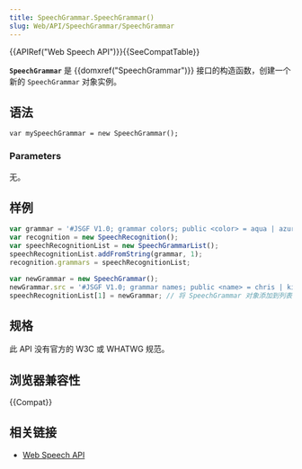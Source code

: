 ```yaml
---
title: SpeechGrammar.SpeechGrammar()
slug: Web/API/SpeechGrammar/SpeechGrammar
---
```

{{APIRef("Web Speech API")}}{{SeeCompatTable}}

**`SpeechGrammar`** 是 {{domxref("SpeechGrammar")}} 接口的构造函数，创建一个新的 `SpeechGrammar` 对象实例。

## 语法

```plain
var mySpeechGrammar = new SpeechGrammar();
```

### Parameters

无。

## 样例

```js
var grammar = '#JSGF V1.0; grammar colors; public <color> = aqua | azure | beige | bisque | black | blue | brown | chocolate | coral | crimson | cyan | fuchsia | ghostwhite | gold | goldenrod | gray | green | indigo | ivory | khaki | lavender | lime | linen | magenta | maroon | moccasin | navy | olive | orange | orchid | peru | pink | plum | purple | red | salmon | sienna | silver | snow | tan | teal | thistle | tomato | turquoise | violet | white | yellow ;'
var recognition = new SpeechRecognition();
var speechRecognitionList = new SpeechGrammarList();
speechRecognitionList.addFromString(grammar, 1);
recognition.grammars = speechRecognitionList;

var newGrammar = new SpeechGrammar();
newGrammar.src = '#JSGF V1.0; grammar names; public <name> = chris | kirsty | mike;'
speechRecognitionList[1] = newGrammar; // 将 SpeechGrammar 对象添加到列表中
```

## 规格

此 API 没有官方的 W3C 或 WHATWG 规范。

## 浏览器兼容性

{{Compat}}

## 相关链接

- [Web Speech API](/zh-CN/docs/Web/API/Web_Speech_API)
